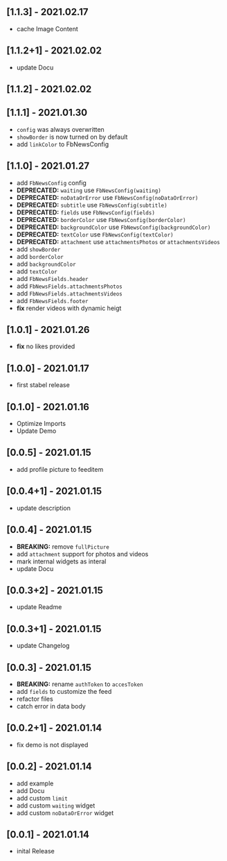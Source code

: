 ## [1.1.3] - 2021.02.17
* cache Image Content
## [1.1.2+1] - 2021.02.02
* update Docu
## [1.1.2] - 2021.02.02
## [1.1.1] - 2021.01.30
* `config` was always overwritten
* `showBorder` is now turned on by default
* add `linkColor` to FbNewsConfig 
## [1.1.0] - 2021.01.27
* add `FbNewsConfig` config
* **DEPRECATED:** `waiting` use `FbNewsConfig(waiting)`
* **DEPRECATED:** `noDataOrError` use `FbNewsConfig(noDataOrError)`
* **DEPRECATED:** `subtitle` use `FbNewsConfig(subtitle)`
* **DEPRECATED:** `fields` use `FbNewsConfig(fields)`
* **DEPRECATED:** `borderColor` use `FbNewsConfig(borderColor)`
* **DEPRECATED:** `backgroundColor` use `FbNewsConfig(backgroundColor)`
* **DEPRECATED:** `textColor` use `FbNewsConfig(textColor)`
* **DEPRECATED:** `attachment` use `attachmentsPhotos` or `attachmentsVideos`
* add `showBorder`
* add `borderColor`
* add `backgroundColor`
* add `textColor`
* add `FbNewsFields.header`
* add `FbNewsFields.attachmentsPhotos`
* add `FbNewsFields.attachmentsVideos`
* add `FbNewsFields.footer`
* **fix** render videos with dynamic heigt
## [1.0.1] - 2021.01.26
* **fix** no likes provided 
## [1.0.0] - 2021.01.17
* first stabel release
## [0.1.0] - 2021.01.16
* Optimize Imports
* Update Demo 
## [0.0.5] - 2021.01.15
* add profile picture to feeditem
## [0.0.4+1] - 2021.01.15
* update description
## [0.0.4] - 2021.01.15
* **BREAKING:** remove `fullPicture`
* add `attachment` support for photos and videos
* mark internal widgets as interal
* update Docu
## [0.0.3+2] - 2021.01.15
* update Readme
## [0.0.3+1] - 2021.01.15
* update Changelog
## [0.0.3] - 2021.01.15
* **BREAKING:** rename `authToken` to `accesToken`
* add `fields` to customize the feed
* refactor files
* catch error in data body
## [0.0.2+1] - 2021.01.14
* fix demo is not displayed

## [0.0.2] - 2021.01.14
* add example
* add Docu
* add custom `limit`
* add custom `waiting` widget
* add custom `noDataOrError` widget

## [0.0.1] - 2021.01.14
* inital Release
